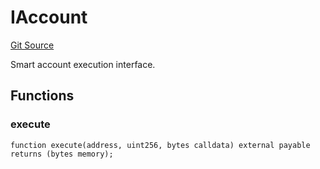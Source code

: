 # IAccount
[Git Source](https://github.com/NaniDAO/accounts/blob/7d03f63f38e077f2bb76ec4063f510608c363fc3/src/authority/Guard.sol)

Smart account execution interface.


## Functions
### execute


```solidity
function execute(address, uint256, bytes calldata) external payable returns (bytes memory);
```

